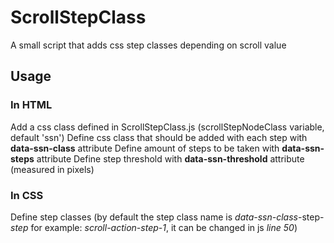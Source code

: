 # ScrollStepClass
A small script that adds css step classes depending on scroll value

## Usage

### In HTML

Add a css class defined in ScrollStepClass.js (scrollStepNodeClass variable, default 'ssn')
Define css class that should be added with each step with **data-ssn-class** attribute
Define amount of steps to be taken with **data-ssn-steps** attribute
Define step threshold with **data-ssn-threshold** attribute (measured in pixels)

### In CSS

Define step classes (by default the step class name is *data-ssn-class*-step-*step* for example: *scroll-action-step-1*, it can be changed in js *line 50*)
